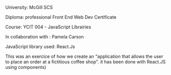 University: McGill SCS

Diploma: professional Front End Web Dev Certificate

Course: YCIT 004 - JavaScript Librairies

In collaboration with : Pamela Carson

JavaScript library used: React.Js

This was an exercice of how we create an "application that allows the user to place an order at a
fictitious coffee shop". it has been done with React.JS using components)
